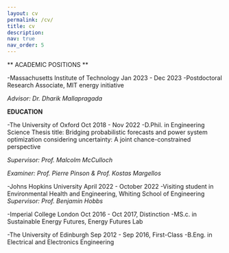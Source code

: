 ```yaml
---
layout: cv
permalink: /cv/
title: cv
description: 
nav: true
nav_order: 5
---
```



** ACADEMIC POSITIONS **

-Massachusetts Institute of Technology                                                                                     Jan 2023 - Dec 2023
-Postdoctoral Research Associate, MIT energy initiative

*Advisor: Dr. Dharik Mallapragada*

**EDUCATION**

-The University of Oxford                                                     				Oct 2018 - Nov 2022 
-D.Phil. in Engineering Science
Thesis title: Bridging probabilistic forecasts and power system optimization considering uncertainty: A joint chance-constrained perspective

*Supervisor: Prof. Malcolm McCulloch*   

*Examiner: Prof. Pierre Pinson & Prof. Kostas Margellos*

-Johns Hopkins University                                                                       	     April 2022 - October 2022
-Visiting student in Environmental Health and Engineering, Whiting School of Engineering
*Supervisor: Prof. Benjamin Hobbs*

-Imperial College London                                                                                           Oct 2016 - Oct 2017, Distinction
-MS.c. in Sustainable Energy Futures, Energy Futures Lab 

-The University of Edinburgh                                                                                   Sep 2012 - Sep 2016, First-Class
-B.Eng. in Electrical and Electronics Engineering
